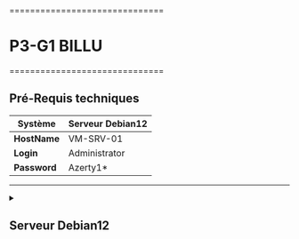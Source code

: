 ==============================

# P3-G1 BILLU

==============================

## Pré-Requis techniques

| **Système**  |  **Serveur Debian12** |
| ------------ |  -------------------- |
| **HostName** |  VM-SRV-01            |
| **Login**    |  Administrator        |
| **Password** |  Azerty1\*            |

<HR>

<details>
<summary><h2>Serveur Debian12</h2></summary>

## Installation

### les différentes VM seront installées sur ProxMox

### Pour l'installation de la VM Debian12 :

- Cliquez sur "Create VM" dans le menu supérieur

  - Donnez un nom à votre VM (VM-SRV-01)
  - sélectionnez "Linux" comme type de système d'exploitation.
  - Sélectionnez le stockage local et choisissez l'ISO Debian que vous avez téléchargé.
  - Configurez les paramètres de la VM selon vos besoins
  - CPU
  - RAM
  - disque
  - cliquez sur "OK" pour la validation

### Configuration

- Cliquez sur "Graphical install"
- ![graphique](https://github.com/user-attachments/assets/2d684241-d7c1-4e5b-a1a0-25fb145e0be6)
- On choisie la langue pour faire l'installation
- ![3 langue-install 3](https://github.com/user-attachments/assets/cd51ef36-1a80-4066-a4f3-c1d0846a42c2)
- On établit le nom d'hôte
- ![5-hostname](https://github.com/user-attachments/assets/54825be5-8ffb-4080-83e9-36470236d3cf)
- On désigne également un nom de domaine.
- ![6 nom de domain](https://github.com/user-attachments/assets/5bb4e695-867a-4dcf-a61c-7327ed328b0c)
- On définie un mot de passe
- ![7 PassWORD](https://github.com/user-attachments/assets/b0a2a6c1-776b-425c-9b60-9f00e0f04996)
- On définie le nom de l'utilisateur
- ![8 username](https://github.com/user-attachments/assets/5e2a02c5-654e-452b-83a9-f2e6f43093e5)
- puis on rajoute un mot de pass
- ![7 PassWORD](https://github.com/user-attachments/assets/b0a2a6c1-776b-425c-9b60-9f00e0f04996)

- On partitionne notre disque selon nous besoin.
- ![10 partition-d](https://github.com/user-attachments/assets/7b222862-4aef-47f9-b37a-4a8969efc266)

- Nous continuons à valider jusqu'à ce qu'il nous demande de configurer la gestion de packages, et à ce moment-là, nous l'acceptons et choisissons cette option.
  deb.debian.org -![deb debian org](https://github.com/user-attachments/assets/660b7ff2-1195-49cf-9005-336d87ccbc1e)
  -Nous continuons la validation jusqu'à ce qu'il nous demande de paramétrer l'environnement de bureau de notre machine, et nous faisons notre choix selon nos
  besoins.
- ![ssh](https://github.com/user-attachments/assets/f06ff4e7-7cea-410a-8d33-867d7babcf09)
  -Nous continuons la validation avec l'installation du programme GRUB -![installation de grub](https://github.com/user-attachments/assets/987204ca-c70d-4332-8af4-90e4c383c036)
  -Et normalement, on a juste à attendre la fin de l'installation pour ensuite accéder à notre machine Debian. -![fin d'instalation ](https://github.com/user-attachments/assets/0deb1713-edf1-4be1-a6d2-14792086e4ed) -![a](https://github.com/user-attachments/assets/61723781-e4db-4e31-8def-8e129ca36552)

## Configuration SSH sur Debian

1.  Ouvrir le terminal et tapez la commande :

```bash
sudo apt update
```

-2. **Installer le serveur SSH :**

```bash
sudo apt install openssh-server
```

-3 **Assurez-vous que le service SSH démarre au démarrage et qu'il est actuellement actif :**

```bash
sudo systemctl enable ssh
```

```bash
sudo systemctl start ssh

```

-4. **Vérifier que le service SSH est en cours d'exécution :**

```bash
sudo systemctl status ssh
```

Si le service n'est pas actif
démarrez-le avec :

```bash
sudo systemctl start ssh
```

-Et normalement vous aller avoir ce résultat -![ssh active ](https://github.com/user-attachments/assets/531dba0c-54ad-4b67-8ff0-79a455c36221)

- ## Configuration SSH sur Windows server

- **1.** Cliquez sur le bouton Démarrer et sélectionnez "Paramètres" (ou appuyez sur Win + I) Dans les Paramètres, allez dans "Applications"

- **2.** Sélectionnez "Fonctionnalités facultatives" Cliquez sur "Ajouter une fonctionnalité facultative"

- **3.** Rechercher et installer OpenSSH Client : Cochez la case à côté de "OpenSSH Client" et cliquez sur "Installer"

- **4.** Redémarrez pour que les modifications prennent effet

- **5.** Connexion via PowerShell : lancer powershell en tant qu administrateur,
  en suite Utilisez la commande suivante pour vous connecter à votre serveur Debian

```bash
 ssh user@server_ip
```

Remplacez user par votre nom d'utilisateur Debian et server_ip par l'adresse IP de votre serveur Debian , puis vous Saisissez le mot de passe de votre
utilisateur Debian lorsque vous y êtes invité.

</details>
